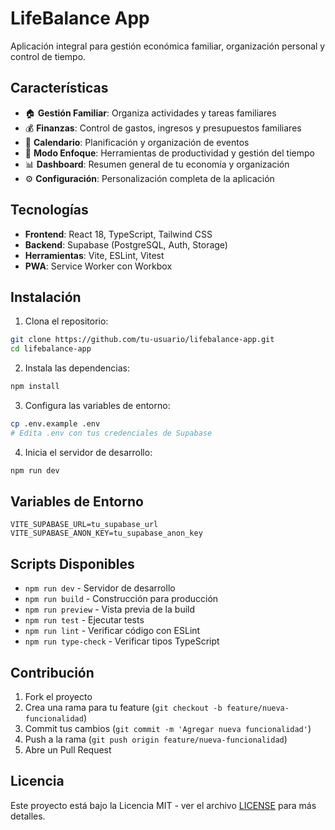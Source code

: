 # LifeBalance App

Aplicación integral para gestión económica familiar, organización personal y control de tiempo.

## Características

- 🏠 **Gestión Familiar**: Organiza actividades y tareas familiares
- 💰 **Finanzas**: Control de gastos, ingresos y presupuestos familiares
- 📅 **Calendario**: Planificación y organización de eventos
- 🎯 **Modo Enfoque**: Herramientas de productividad y gestión del tiempo
- 📊 **Dashboard**: Resumen general de tu economía y organización
- ⚙️ **Configuración**: Personalización completa de la aplicación

## Tecnologías

- **Frontend**: React 18, TypeScript, Tailwind CSS
- **Backend**: Supabase (PostgreSQL, Auth, Storage)
- **Herramientas**: Vite, ESLint, Vitest
- **PWA**: Service Worker con Workbox

## Instalación

1. Clona el repositorio:
```bash
git clone https://github.com/tu-usuario/lifebalance-app.git
cd lifebalance-app
```

2. Instala las dependencias:
```bash
npm install
```

3. Configura las variables de entorno:
```bash
cp .env.example .env
# Edita .env con tus credenciales de Supabase
```

4. Inicia el servidor de desarrollo:
```bash
npm run dev
```

## Variables de Entorno

```env
VITE_SUPABASE_URL=tu_supabase_url
VITE_SUPABASE_ANON_KEY=tu_supabase_anon_key
```

## Scripts Disponibles

- `npm run dev` - Servidor de desarrollo
- `npm run build` - Construcción para producción
- `npm run preview` - Vista previa de la build
- `npm run test` - Ejecutar tests
- `npm run lint` - Verificar código con ESLint
- `npm run type-check` - Verificar tipos TypeScript

## Contribución

1. Fork el proyecto
2. Crea una rama para tu feature (`git checkout -b feature/nueva-funcionalidad`)
3. Commit tus cambios (`git commit -m 'Agregar nueva funcionalidad'`)
4. Push a la rama (`git push origin feature/nueva-funcionalidad`)
5. Abre un Pull Request

## Licencia

Este proyecto está bajo la Licencia MIT - ver el archivo [LICENSE](LICENSE) para más detalles.
